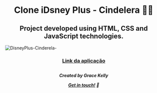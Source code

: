 <h1 align="center">
Clone iDsney Plus - Cindelera 👑🏰
</h1>
<h2 align="center">
Project developed using HTML, CSS and JavaScript technologies.
</h2>

![DisneyPlus-Cinderela-](https://user-images.githubusercontent.com/98786475/193376404-2aeba3a0-0044-41e9-9934-7a223dfeecc9.jpg)

<h3 align="center">
  
[Link da aplicação](https://graceksouzaa.github.io/disneyplus-cinderela/)

</h3>

##
<h5 align="center">
Created by Grace Kelly 
<br>

[Get in touch!](https://www.linkedin.com/in/grace-souza-19075716a/) 👋
</h5>



